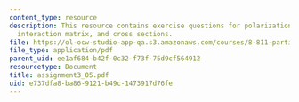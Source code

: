 ```yaml
---
content_type: resource
description: This resource contains exercise questions for polarization, propagator,
  interaction matrix, and cross sections.
file: https://ol-ocw-studio-app-qa.s3.amazonaws.com/courses/8-811-particle-physics-ii-fall-2005/e737dfa8ba869121b49c1473917d76fe_assignment3_05.pdf
file_type: application/pdf
parent_uid: ee1af684-b42f-0c32-f73f-75d9cf564912
resourcetype: Document
title: assignment3_05.pdf
uid: e737dfa8-ba86-9121-b49c-1473917d76fe
---
```

